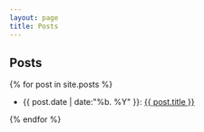 ```yaml
---
layout: page
title: Posts
---
```


## Posts

{% for post in site.posts %}
  <ul><li>{{ post.date | date:"%b. %Y" }}: <a href="{{ post.url }}">{{ post.title }}</a></li></ul>
{% endfor %}

